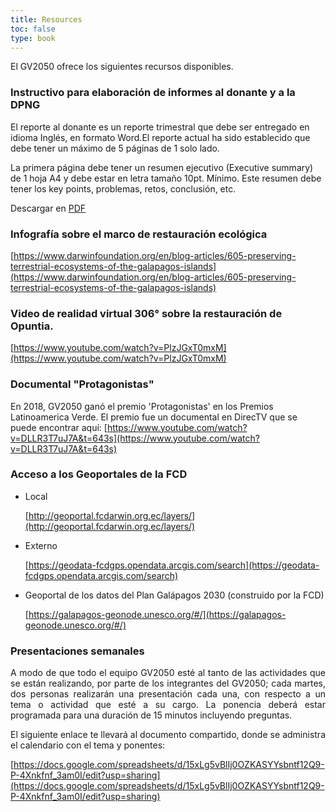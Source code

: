 ```yaml
---
title: Resources
toc: false
type: book
---
```


El GV2050 ofrece los siguientes recursos disponibles.

### Instructivo para elaboración de informes al donante y a la DPNG

El reporte al donante es un reporte trimestral que debe ser entregado en idioma Inglés, en formato Word.El reporte actual ha sido establecido que debe tener un máximo de 5 páginas de 1 solo lado. 

La primera página debe tener un resumen ejecutivo (Executive summary) de 1 hoja A4 y debe estar en letra tamaño 10pt. Mínimo. Este resumen debe tener los key points, problemas, retos, conclusión, etc.

Descargar en [PDF](/manuals/chapter1/Instructivo_Informes_Donante_y_DPNG.pdf)

### Infografía sobre el marco de restauración ecológica

[https://www.darwinfoundation.org/en/blog-articles/605-preserving-terrestrial-ecosystems-of-the-galapagos-islands](https://www.darwinfoundation.org/en/blog-articles/605-preserving-terrestrial-ecosystems-of-the-galapagos-islands)

### Video de realidad virtual 306° sobre la restauración de Opuntia.

[https://www.youtube.com/watch?v=PlzJGxT0mxM](https://www.youtube.com/watch?v=PlzJGxT0mxM)
### Documental "Protagonistas"

En 2018, GV2050 ganó el premio 'Protagonistas' en los Premios Latinoamerica Verde. El premio fue un documental en DirecTV que se puede encontrar aquí: [https://www.youtube.com/watch?v=DLLR3T7uJ7A&t=643s](https://www.youtube.com/watch?v=DLLR3T7uJ7A&t=643s)

### Acceso a los Geoportales de la FCD
<ul>
<li>Local

[http://geoportal.fcdarwin.org.ec/layers/](http://geoportal.fcdarwin.org.ec/layers/)

<li>Externo

[https://geodata-fcdgps.opendata.arcgis.com/search](https://geodata-fcdgps.opendata.arcgis.com/search)

<li>Geoportal de los datos del Plan Galápagos 2030 (construido por la FCD)

[https://galapagos-geonode.unesco.org/#/](https://galapagos-geonode.unesco.org/#/)
</ul>

### Presentaciones semanales

<p style="text-align: justify;">A modo de que todo el equipo GV2050 esté al tanto de las actividades que se están realizando, por parte de los integrantes del GV2050; cada martes, dos personas realizarán una presentación cada una, con respecto a un tema o actividad que esté a su cargo. La ponencia deberá estar programada para una duración de 15 minutos incluyendo preguntas.</p>

<p style="text-align: justify;">El siguiente enlace te llevará al documento compartido, donde se administra el calendario con el tema y ponentes:</p>

[https://docs.google.com/spreadsheets/d/15xLg5vBlIj0OZKASYYsbntf12Q9-P-4Xnkfnf_3am0I/edit?usp=sharing](https://docs.google.com/spreadsheets/d/15xLg5vBlIj0OZKASYYsbntf12Q9-P-4Xnkfnf_3am0I/edit?usp=sharing)

